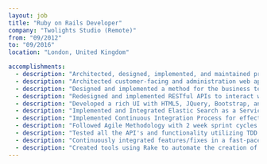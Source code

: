 ```yaml
---
layout: job
title: "Ruby on Rails Developer"
company: "Twolights Studio (Remote)"
from: "09/2012"
to: "09/2016"
location: "London, United Kingdom"

accomplishments:
  - description: "Architected, designed, implemented, and maintained production administrative web services with Ruby/Rails using Postgres and MySQL."
  - description: "Architected customer-facing and administration web applications in Ruby on Rails using test-driven development with RSpec and Capybara."
  - description: "Designed and implemented a method for the business team to store thousands of scalable product attributes, reducing time dependency on service provider from 2+ weeks to instant previews."
  - description: "Redesigned and implemented RESTful APIs to interact with a service provider that stored all personal customer information."
  - description: "Developed a rich UI with HTML5, JQuery, Bootstrap, and Sass."
  - description: "Implemented and Integrated Elastic Search as a Service."
  - description: "Implemented Continuous Integration Process for effective deployments on to Stage/QA servers using Jenkins."
  - description: "Followed Agile Methodology with 2 week sprint cycles."
  - description: "Tested all the API's and functionality utilizing TDD principles like rspec, factorygirl, ffaker."
  - description: "Continuously integrated features/fixes in a fast-paced and self-managed work environment."
  - description: "Created tools using Rake to automate the creation of new customer sites."
---
```

